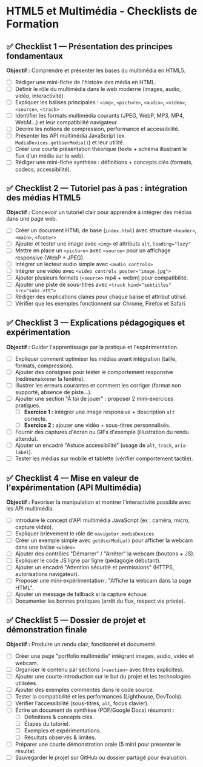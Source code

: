 # HTML5 et Multimédia - Checklists de Formation

## ✅ Checklist 1 — Présentation des principes fondamentaux

**Objectif :** Comprendre et présenter les bases du multimédia en HTML5.

- [ ] Rédiger une mini-fiche de l'histoire des média en HTML.
- [ ] Définir le rôle du multimédia dans le web moderne (images, audio, vidéo, interactivité).
- [ ] Expliquer les balises principales : `<img>`, `<picture>`, `<audio>`, `<video>`, `<source>`, `<track>`
- [ ] Identifier les formats multimédia courants (JPEG, WebP, MP3, MP4, WebM…) et leur compatibilité navigateur.
- [ ] Décrire les notions de compression, performance et accessibilité.
- [ ] Présenter les API multimédia JavaScript (ex. `MediaDevices.getUserMedia()`) et leur utilité.
- [ ] Créer une courte présentation théorique (texte + schéma illustrant le flux d'un média sur le web).
- [ ] Rédiger une mini-fiche synthèse : définitions + concepts clés (formats, codecs, accessibilité).

## ✅ Checklist 2 — Tutoriel pas à pas : intégration des médias HTML5

**Objectif :** Concevoir un tutoriel clair pour apprendre à intégrer des médias dans une page web.

- [ ] Créer un document HTML de base (`index.html`) avec structure `<header>`, `<main>`, `<footer>`
- [ ] Ajouter et tester une image avec `<img>` et attributs `alt`, `loading="lazy"`
- [ ] Mettre en place un `<picture>` avec `<source>` pour un affichage responsive (WebP + JPEG).
- [ ] Intégrer un lecteur audio simple avec `<audio controls>`
- [ ] Intégrer une vidéo avec `<video controls poster="image.jpg">`
- [ ] Ajouter plusieurs formats (`<source>` mp4 + webm) pour compatibilité.
- [ ] Ajouter une piste de sous-titres avec `<track kind="subtitles" src="subs.vtt">`
- [ ] Rédiger des explications claires pour chaque balise et attribut utilisé.
- [ ] Vérifier que les exemples fonctionnent sur Chrome, Firefox et Safari.

## ✅ Checklist 3 — Explications pédagogiques et expérimentation

**Objectif :** Guider l'apprentissage par la pratique et l'expérimentation.

- [ ] Expliquer comment optimiser les médias avant intégration (taille, formats, compression).
- [ ] Ajouter des consignes pour tester le comportement responsive (redimensionner la fenêtre).
- [ ] Illustrer les erreurs courantes et comment les corriger (format non supporté, absence de piste…).
- [ ] Ajouter une section "À toi de jouer" : proposer 2 mini-exercices pratiques.
  - [ ] **Exercice 1 :** intégrer une image responsive + description `alt` correcte.
  - [ ] **Exercice 2 :** ajouter une vidéo + sous-titres personnalisés.
- [ ] Fournir des captures d'écran ou GIFs d'exemple (illustration du rendu attendu).
- [ ] Ajouter un encadré "Astuce accessibilité" (usage de `alt`, `track`, `aria-label`).
- [ ] Tester les médias sur mobile et tablette (vérifier comportement tactile).

## ✅ Checklist 4 — Mise en valeur de l'expérimentation (API Multimédia)

**Objectif :** Favoriser la manipulation et montrer l'interactivité possible avec les API multimédia.

- [ ] Introduire le concept d'API multimédia JavaScript (ex : caméra, micro, capture vidéo).
- [ ] Expliquer brièvement le rôle de `navigator.mediaDevices`
- [ ] Créer un exemple simple avec `getUserMedia()` pour afficher la webcam dans une balise `<video>`
- [ ] Ajouter des contrôles "Démarrer" / "Arrêter" la webcam (boutons + JS).
- [ ] Expliquer le code JS ligne par ligne (pédagogie débutant).
- [ ] Ajouter un encadré "Attention sécurité et permissions" (HTTPS, autorisations navigateur).
- [ ] Proposer une mini-expérimentation : "Affiche ta webcam dans ta page HTML".
- [ ] Ajouter un message de fallback si la capture échoue.
- [ ] Documenter les bonnes pratiques (arrêt du flux, respect vie privée).

## ✅ Checklist 5 — Dossier de projet et démonstration finale

**Objectif :** Produire un rendu clair, fonctionnel et documenté.

- [ ] Créer une page "portfolio multimédia" intégrant images, audio, vidéo et webcam.
- [ ] Organiser le contenu par sections (`<section>` avec titres explicites).
- [ ] Ajouter une courte introduction sur le but du projet et les technologies utilisées.
- [ ] Ajouter des exemples commentés dans le code source.
- [ ] Tester la compatibilité et les performances (Lighthouse, DevTools).
- [ ] Vérifier l'accessibilité (sous-titres, `alt`, focus clavier).
- [ ] Écrire un document de synthèse (PDF/Google Docs) résumant :
  - [ ] Définitions & concepts clés.
  - [ ] Étapes du tutoriel.
  - [ ] Exemples et expérimentations.
  - [ ] Résultats observés & limites.
- [ ] Préparer une courte démonstration orale (5 min) pour présenter le résultat.
- [ ] Sauvegarder le projet sur GitHub ou dossier partagé pour évaluation.
